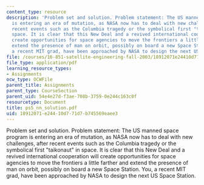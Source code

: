 ```yaml
---
content_type: resource
description: 'Problem set and solution. Problem statement: The US manned space program
  is entering an era of mutation, as NASA now has to deal with new challenges, after
  recent events such as the Columbia tragedy or the symbolical first "taikonaut" in
  space. It is clear that this New Deal and a revived international cooperation will
  create opportunities for space agencies to move the frontiers a little farther and
  extend the presence of man on orbit, possibly on board a new Space Station. You,
  a recent MIT grad, have been approached by NASA to design the next US Space Station.'
file: /courses/16-851-satellite-engineering-fall-2003/18912071e24410d771d7b745569eaee3_ps5_nn_solution.pdf
file_type: application/pdf
learning_resource_types:
- Assignments
ocw_type: OCWFile
parent_title: Assignments
parent_type: CourseSection
parent_uid: 54e4e27d-f3ae-708b-3759-0e244c163c0f
resourcetype: Document
title: ps5_nn_solution.pdf
uid: 18912071-e244-10d7-71d7-b745569eaee3
---
```

Problem set and solution. Problem statement: The US manned space program is entering an era of mutation, as NASA now has to deal with new challenges, after recent events such as the Columbia tragedy or the symbolical first "taikonaut" in space. It is clear that this New Deal and a revived international cooperation will create opportunities for space agencies to move the frontiers a little farther and extend the presence of man on orbit, possibly on board a new Space Station. You, a recent MIT grad, have been approached by NASA to design the next US Space Station.

